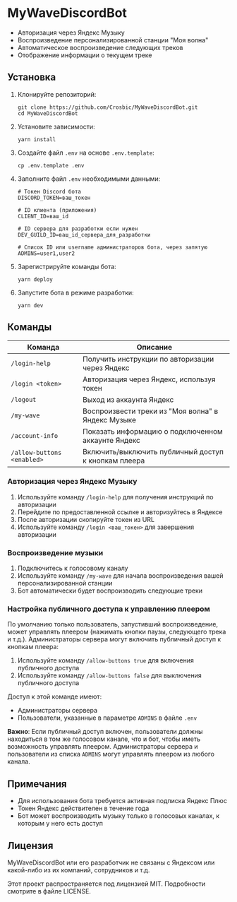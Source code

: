 # MyWaveDiscordBot

- Авторизация через Яндекс Музыку
- Воспроизведение персонализированной станции "Моя волна"
- Автоматическое воспроизведение следующих треков
- Отображение информации о текущем треке

## Установка

1. Клонируйте репозиторий:

   ```
   git clone https://github.com/Crosbic/MyWaveDiscordBot.git
   cd MyWaveDiscordBot
   ```

2. Установите зависимости:

   ```
   yarn install
   ```

3. Создайте файл `.env` на основе `.env.template`:

   ```
   cp .env.template .env
   ```

4. Заполните файл `.env` необходимыми данными:

   ```
   # Токен Discord бота
   DISCORD_TOKEN=ваш_токен

   # ID клиента (приложения)
   CLIENT_ID=ваш_id

   # ID сервера для разработки если нужен
   DEV_GUILD_ID=ваш_id_сервера_для_разработки

   # Список ID или username администраторов бота, через запятую
   ADMINS=user1,user2
   ```

5. Зарегистрируйте команды бота:

   ```
   yarn deploy
   ```

6. Запустите бота в режиме разработки:
   ```
   yarn dev
   ```

## Команды

| Команда                    | Описание                                             |
| -------------------------- | ---------------------------------------------------- |
| `/login-help`              | Получить инструкции по авторизации через Яндекс      |
| `/login <token>`           | Авторизация через Яндекс, используя токен            |
| `/logout`                  | Выход из аккаунта Яндекс                             |
| `/my-wave`                 | Воспроизвести треки из "Моя волна" в Яндекс Музыке   |
| `/account-info`            | Показать информацию о подключенном аккаунте Яндекс   |
| `/allow-buttons <enabled>` | Включить/выключить публичный доступ к кнопкам плеера |

### Авторизация через Яндекс Музыку

1. Используйте команду `/login-help` для получения инструкций по авторизации
2. Перейдите по предоставленной ссылке и авторизуйтесь в Яндексе
3. После авторизации скопируйте токен из URL
4. Используйте команду `/login <ваш_токен>` для завершения авторизации

### Воспроизведение музыки

1. Подключитесь к голосовому каналу
2. Используйте команду `/my-wave` для начала воспроизведения вашей персонализированной станции
3. Бот автоматически будет воспроизводить следующие треки

### Настройка публичного доступа к управлению плеером

По умолчанию только пользователь, запустивший воспроизведение, может управлять плеером (нажимать кнопки паузы, следующего трека и т.д.). Администраторы сервера могут включить публичный доступ к кнопкам плеера:

1. Используйте команду `/allow-buttons true` для включения публичного доступа
2. Используйте команду `/allow-buttons false` для выключения публичного доступа

Доступ к этой команде имеют:

- Администраторы сервера
- Пользователи, указанные в параметре `ADMINS` в файле `.env`

**Важно**: Если публичный доступ включен, пользователи должны находиться в том же голосовом канале, что и бот, чтобы иметь возможность управлять плеером. Администраторы сервера и пользователи из списка `ADMINS` могут управлять плеером из любого канала.

## Примечания

- Для использования бота требуется активная подписка Яндекс Плюс
- Токен Яндекс действителен в течение года
- Бот может воспроизводить музыку только в голосовых каналах, к которым у него есть доступ

## Лицензия

MyWaveDiscordBot или его разработчик не связаны с Яндексом или какой-либо из их компаний, сотрудников и т.д.

Этот проект распространяется под лицензией MIT. Подробности смотрите в файле LICENSE.
